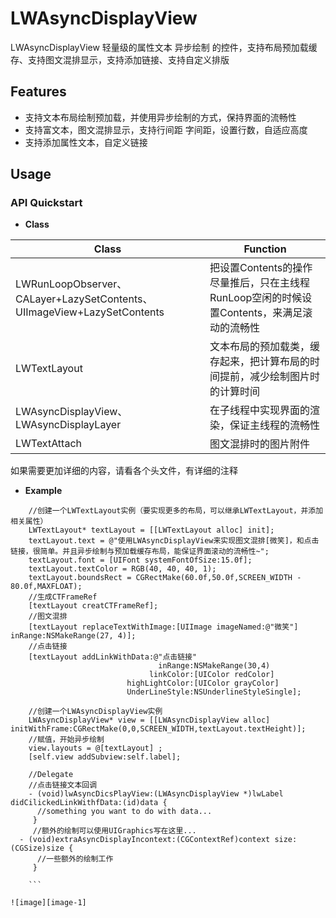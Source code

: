 # LWAsyncDisplayView
LWAsyncDisplayView 轻量级的属性文本 异步绘制 的控件，支持布局预加载缓存、支持图文混排显示，支持添加链接、支持自定义排版<br>

## Features
* 支持文本布局绘制预加载，并使用异步绘制的方式，保持界面的流畅性
* 支持富文本，图文混排显示，支持行间距 字间距，设置行数，自适应高度
* 支持添加属性文本，自定义链接


## Usage
### API Quickstart

* **Class**

|Class | Function|
|--------|---------|
|LWRunLoopObserver、CALayer+LazySetContents、UIImageView+LazySetContents|把设置Contents的操作尽量推后，只在主线程RunLoop空闲的时候设置Contents，来满足滚动的流畅性|
|LWTextLayout|文本布局的预加载类，缓存起来，把计算布局的时间提前，减少绘制图片时的计算时间|
|LWAsyncDisplayView、LWAsyncDisplayLayer|在子线程中实现界面的渲染，保证主线程的流畅性|
|LWTextAttach|图文混排时的图片附件|

如果需要更加详细的内容，请看各个头文件，有详细的注释

* **Example**
```objc
    //创建一个LWTextLayout实例（要实现更多的布局，可以继承LWTextLayout，并添加相关属性）
    LWTextLayout* textLayout = [[LWTextLayout alloc] init];
    textLayout.text = @"使用LWAsyncDisplayView来实现图文混排[微笑]，和点击链接，很简单。并且异步绘制与预加载缓存布局，能保证界面滚动的流畅性~";
    textLayout.font = [UIFont systemFontOfSize:15.0f];
    textLayout.textColor = RGB(40, 40, 40, 1);
    textLayout.boundsRect = CGRectMake(60.0f,50.0f,SCREEN_WIDTH - 80.0f,MAXFLOAT);
    //生成CTFrameRef
    [textLayout creatCTFrameRef];
    //图文混排
    [textLayout replaceTextWithImage:[UIImage imageNamed:@"微笑"] inRange:NSMakeRange(27, 4)];
    //点击链接
    [textLayout addLinkWithData:@"点击链接"
                                 inRange:NSMakeRange(30,4)
                               linkColor:[UIColor redColor]
                          highLightColor:[UIColor grayColor]
                          UnderLineStyle:NSUnderlineStyleSingle];

    //创建一个LWAsyncDisplayView实例
    LWAsyncDisplayView* view = [[LWAsyncDisplayView alloc] initWithFrame:CGRectMake(0,0,SCREEN_WIDTH,textLayout.textHeight)];
    //赋值，开始异步绘制
    view.layouts = @[textLayout] ;
    [self.view addSubview:self.label];
    
    //Delegate
    //点击链接文本回调
    - (void)lwAsyncDicsPlayView:(LWAsyncDisplayView *)lwLabel didCilickedLinkWithfData:(id)data {
      //something you want to do with data...
     }
     //额外的绘制可以使用UIGraphics写在这里...
  - (void)extraAsyncDisplayIncontext:(CGContextRef)context size:(CGSize)size {
      //一些额外的绘制工作
     }

    ```

![image][image-1]

